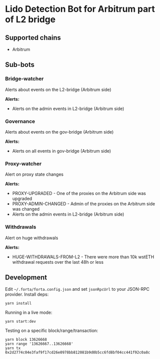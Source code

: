 # Lido Detection Bot for Arbitrum part of L2 bridge

## Supported chains

- Arbitrum

## Sub-bots

### Bridge-watcher

Alerts about events on the L2-bridge (Arbitrum side)

**Alerts:**

- Alerts on the admin events in L2-bridge (Arbitrum side)

### Governance

Alerts about events on the gov-bridge (Arbitrum side)

**Alerts:**

- Alerts on all events in gov-bridge (Arbitrum side)

### Proxy-watcher

Alert on proxy state changes

**Alerts:**

- PROXY-UPGRADED - One of the proxies on the Arbitrum side was upgraded
- PROXY-ADMIN-CHANGED - Admin of the proxies on the Arbitrum side was changed
- Alerts on the admin events in L2-bridge (Arbitrum side)

### Withdrawals

Alert on huge withdrawals

**Alerts:**

- HUGE-WITHDRAWALS-FROM-L2 - There were more than 10k wstETH withdrawal requests over the last 48h or less

## Development

Edit `~/.forta/forta.config.json` and set `jsonRpcUrl` to your JSON-RPC provider. Install deps:

```
yarn install
```

Running in a live mode:

```
yarn start:dev
```

Testing on a specific block/range/transaction:

```
yarn block 13626668
yarn range '13626667..13626668'
yarn tx 0x2d2774c04e3faf9f17cd26e0978bb812081b9d0b5cc6fd8bf04cc441f92c0a8c
```
